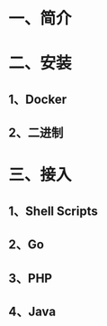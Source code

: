 # 一、简介



# 二、安装

## 1、Docker

## 2、二进制

# 三、接入

## 1、Shell Scripts

## 2、Go

## 3、PHP

## 4、Java




